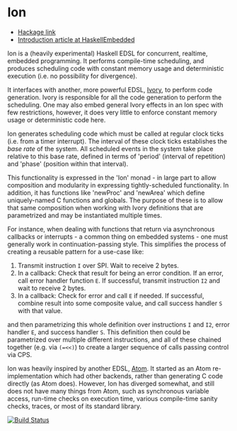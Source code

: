 # Ion

- [Hackage link](https://hackage.haskell.org/package/ion)
- [Introduction article at HaskellEmbedded](https://haskellembedded.github.io/posts/2016-09-23-introducing-ion.html)

Ion is a (heavily experimental) Haskell EDSL for concurrent, realtime,
embedded programming.  It performs compile-time scheduling, and
produces scheduling code with constant memory usage and deterministic
execution (i.e. no possibility for divergence).

It interfaces with another, more powerful EDSL,
[Ivory](http://ivorylang.org/), to perform code generation.  Ivory is
responsible for all the code generation to perform the scheduling.
One may also embed general Ivory effects in an Ion spec with few
restrictions, however, it does very little to enforce constant memory
usage or deterministic code here.

Ion generates scheduling code which must be called at regular clock
ticks (i.e. from a timer interrupt).  The interval of these clock
ticks establishes the *base rate* of the system.  All scheduled events
in the system take place relative to this base rate, defined in terms
of 'period' (interval of repetition) and 'phase' (position within that
interval).

This functionality is expressed in the 'Ion' monad - in large part to
allow composition and modularity in expressing tightly-scheduled
functionality.  In addition, it has functions like 'newProc' and
'newArea' which define uniquely-named C functions and globals.  The
purpose of these is to allow that same composition when working with
Ivory definitions that are parametrized and may be instantiated
multiple times.

For instance, when dealing with functions that return via asynchronous
callbacks or interrupts - a common thing on embedded systems - one
must generally work in continuation-passing style.  This simplifies
the process of creating a reusable pattern for a use-case like:

1. Transmit instruction `I` over SPI. Wait to receive 2 bytes.
2. In a callback: Check that result for being an error condition.  If
an error, call error handler function `E`.  If successful, transmit
instruction `I2` and wait to receive 2 bytes.
3. In a callback: Check for error and call `E` if needed.  If successful,
combine result into some composite value, and call success handler `S`
with that value.

and then parametrizing this whole definition over instructions `I` and
`I2`, error handler `E`, and success handler `S`.  This definition
then could be parametrized over multiple different instructions, and
all of these chained together (e.g. via `(=<<)`) to create a larger
sequence of calls passing control via CPS.

Ion was heavily inspired by another EDSL,
[Atom](https://hackage.haskell.org/package/atom). It started as an
Atom re-implementation which had other backends, rather than
generating C code directly (as Atom does).  However, Ion has diverged
somewhat, and still does not have many things from Atom, such as
synchronous variable access, run-time checks on execution time,
various compile-time sanity checks, traces, or most of its standard
library.

[![Build Status](https://travis-ci.org/HaskellEmbedded/ion.svg?branch=master)](https://travis-ci.org/HaskellEmbedded/ion)
